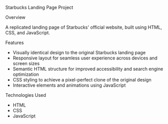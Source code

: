 Starbucks Landing Page Project

Overview

A replicated landing page of Starbucks' official website, built using HTML, CSS, and JavaScript.

Features

- Visually identical design to the original Starbucks landing page
- Responsive layout for seamless user experience across devices and screen sizes
- Semantic HTML structure for improved accessibility and search engine optimization
- CSS styling to achieve a pixel-perfect clone of the original design
- Interactive elements and animations using JavaScript

Technologies Used

- HTML
- CSS
- JavaScript
